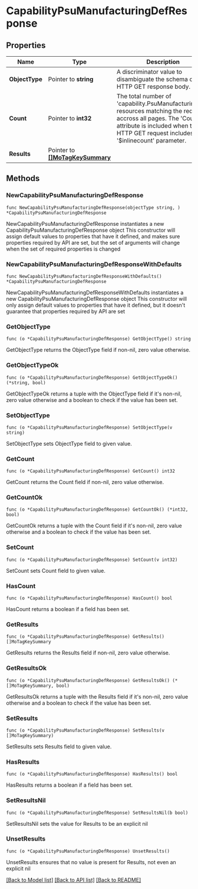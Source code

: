 # CapabilityPsuManufacturingDefResponse

## Properties

Name | Type | Description | Notes
------------ | ------------- | ------------- | -------------
**ObjectType** | Pointer to **string** | A discriminator value to disambiguate the schema of a HTTP GET response body. | 
**Count** | Pointer to **int32** | The total number of &#39;capability.PsuManufacturingDef&#39; resources matching the request, accross all pages. The &#39;Count&#39; attribute is included when the HTTP GET request includes the &#39;$inlinecount&#39; parameter. | [optional] 
**Results** | Pointer to [**[]MoTagKeySummary**](MoTagKeySummary.md) |  | [optional] 

## Methods

### NewCapabilityPsuManufacturingDefResponse

`func NewCapabilityPsuManufacturingDefResponse(objectType string, ) *CapabilityPsuManufacturingDefResponse`

NewCapabilityPsuManufacturingDefResponse instantiates a new CapabilityPsuManufacturingDefResponse object
This constructor will assign default values to properties that have it defined,
and makes sure properties required by API are set, but the set of arguments
will change when the set of required properties is changed

### NewCapabilityPsuManufacturingDefResponseWithDefaults

`func NewCapabilityPsuManufacturingDefResponseWithDefaults() *CapabilityPsuManufacturingDefResponse`

NewCapabilityPsuManufacturingDefResponseWithDefaults instantiates a new CapabilityPsuManufacturingDefResponse object
This constructor will only assign default values to properties that have it defined,
but it doesn't guarantee that properties required by API are set

### GetObjectType

`func (o *CapabilityPsuManufacturingDefResponse) GetObjectType() string`

GetObjectType returns the ObjectType field if non-nil, zero value otherwise.

### GetObjectTypeOk

`func (o *CapabilityPsuManufacturingDefResponse) GetObjectTypeOk() (*string, bool)`

GetObjectTypeOk returns a tuple with the ObjectType field if it's non-nil, zero value otherwise
and a boolean to check if the value has been set.

### SetObjectType

`func (o *CapabilityPsuManufacturingDefResponse) SetObjectType(v string)`

SetObjectType sets ObjectType field to given value.


### GetCount

`func (o *CapabilityPsuManufacturingDefResponse) GetCount() int32`

GetCount returns the Count field if non-nil, zero value otherwise.

### GetCountOk

`func (o *CapabilityPsuManufacturingDefResponse) GetCountOk() (*int32, bool)`

GetCountOk returns a tuple with the Count field if it's non-nil, zero value otherwise
and a boolean to check if the value has been set.

### SetCount

`func (o *CapabilityPsuManufacturingDefResponse) SetCount(v int32)`

SetCount sets Count field to given value.

### HasCount

`func (o *CapabilityPsuManufacturingDefResponse) HasCount() bool`

HasCount returns a boolean if a field has been set.

### GetResults

`func (o *CapabilityPsuManufacturingDefResponse) GetResults() []MoTagKeySummary`

GetResults returns the Results field if non-nil, zero value otherwise.

### GetResultsOk

`func (o *CapabilityPsuManufacturingDefResponse) GetResultsOk() (*[]MoTagKeySummary, bool)`

GetResultsOk returns a tuple with the Results field if it's non-nil, zero value otherwise
and a boolean to check if the value has been set.

### SetResults

`func (o *CapabilityPsuManufacturingDefResponse) SetResults(v []MoTagKeySummary)`

SetResults sets Results field to given value.

### HasResults

`func (o *CapabilityPsuManufacturingDefResponse) HasResults() bool`

HasResults returns a boolean if a field has been set.

### SetResultsNil

`func (o *CapabilityPsuManufacturingDefResponse) SetResultsNil(b bool)`

 SetResultsNil sets the value for Results to be an explicit nil

### UnsetResults
`func (o *CapabilityPsuManufacturingDefResponse) UnsetResults()`

UnsetResults ensures that no value is present for Results, not even an explicit nil

[[Back to Model list]](../README.md#documentation-for-models) [[Back to API list]](../README.md#documentation-for-api-endpoints) [[Back to README]](../README.md)


